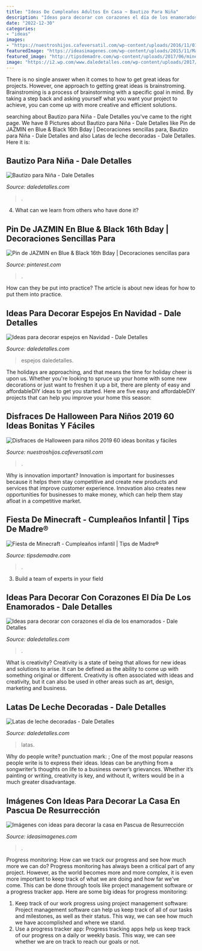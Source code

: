 ```yaml
---
title: "Ideas De Cumpleaños Adultos En Casa ~ Bautizo Para Niña"
description: "Ideas para decorar con corazones el día de los enamorados"
date: "2022-12-30"
categories:
- "ideas"
images:
- "https://nuestroshijos.cafeversatil.com/wp-content/uploads/2016/11/018-29.jpg"
featuredImage: "https://ideasimagenes.com/wp-content/uploads/2015/11/Manualidades-para-Pascuas-2.jpg"
featured_image: "http://tipsdemadre.com/wp-content/uploads/2017/06/minecraft-decoracion-casa-fiesta.jpg"
image: "https://i2.wp.com/www.daledetalles.com/wp-content/uploads/2017/11/decorar-espejos-en-navidad.jpg?resize=550%2C736"
---
```



There is no single answer when it comes to how to get great ideas for projects. However, one approach to getting great ideas is brainstroming. Brainstroming is a process of brainstorming with a specific goal in mind. By taking a step back and asking yourself what you want your project to achieve, you can come up with more creative and efficient solutions.

	

		
searching about Bautizo para Niña - Dale Detalles you've came to the right page. We have 8 Pictures about Bautizo para Niña - Dale Detalles like Pin de JAZMIN en Blue &amp; Black 16th Bday | Decoraciones sencillas para, Bautizo para Niña - Dale Detalles and also Latas de leche decoradas - Dale Detalles. Here it is:
		
    
## Bautizo Para Niña - Dale Detalles

<img loading=lazy src="https://www.daledetalles.com/wp-content/uploads/2016/02/15-2.jpg" onerror="this.onerror=null;this.src='https://tse2.mm.bing.net/th?id=OIP.SBkDdH-Fy6_eofOYPb1PxQHaJ4&amp;pid=15.1';" alt="Bautizo para Niña - Dale Detalles">

_Source: daledetalles.com_

>. 

	

4) What can we learn from others who have done it?

    
## Pin De JAZMIN En Blue &amp; Black 16th Bday | Decoraciones Sencillas Para

<img loading=lazy src="https://i.pinimg.com/736x/b9/b3/d9/b9b3d9e53f822fb63ffa72b8a367ae0d.jpg" onerror="this.onerror=null;this.src='https://tse1.mm.bing.net/th?id=OIP.8F69ZAlSn-XqLil2k81KFgHaJ3&amp;pid=15.1';" alt="Pin de JAZMIN en Blue &amp; Black 16th Bday | Decoraciones sencillas para">

_Source: pinterest.com_

>. 

	

How can they be put into practice?
The article is about new ideas for how to put them into practice.

    
## Ideas Para Decorar Espejos En Navidad - Dale Detalles

<img loading=lazy src="https://i2.wp.com/www.daledetalles.com/wp-content/uploads/2017/11/decorar-espejos-en-navidad.jpg?resize=550%2C736" onerror="this.onerror=null;this.src='https://tse1.mm.bing.net/th?id=OIP.1HQ3sdW2uL0kTfrCiyTlHgHaJ6&amp;pid=15.1';" alt="Ideas para decorar espejos en Navidad - Dale Detalles">

_Source: daledetalles.com_

>espejos daledetalles. 

	

The holidays are approaching, and that means the time for holiday cheer is upon us. Whether you're looking to spruce up your home with some new decorations or just want to freshen it up a bit, there are plenty of easy and affordableDIY ideas to get you started. Here are five easy and affordableDIY projects that can help you improve your home this season: 

    
## Disfraces De Halloween Para Niños 2019 60 Ideas Bonitas Y Fáciles

<img loading=lazy src="https://nuestroshijos.cafeversatil.com/wp-content/uploads/2016/11/018-29.jpg" onerror="this.onerror=null;this.src='https://tse1.mm.bing.net/th?id=OIP.sY-s6U8nNn4mybsBelRIZQHaJ4&amp;pid=15.1';" alt="Disfraces de Halloween para niños 2019 60 ideas bonitas y fáciles">

_Source: nuestroshijos.cafeversatil.com_

>. 

	

Why is innovation important?
Innovation is important for businesses because it helps them stay competitive and create new products and services that improve customer experience. Innovation also creates new opportunities for businesses to make money, which can help them stay afloat in a competitive market.

    
## Fiesta De Minecraft - Cumpleaños Infantil | Tips De Madre®

<img loading=lazy src="http://tipsdemadre.com/wp-content/uploads/2017/06/minecraft-decoracion-casa-fiesta.jpg" onerror="this.onerror=null;this.src='https://tse4.mm.bing.net/th?id=OIP.W05hW0sE5xIC3hnK5U_pIQHaJl&amp;pid=15.1';" alt="Fiesta de Minecraft - Cumpleaños infantil | Tips de Madre®">

_Source: tipsdemadre.com_

>. 

	

3. Build a team of experts in your field 

    
## Ideas Para Decorar Con Corazones El Día De Los Enamorados - Dale Detalles

<img loading=lazy src="https://i2.wp.com/www.daledetalles.com/wp-content/uploads/2018/02/decoracion-con-corazones23.jpg?resize=500%2C605" onerror="this.onerror=null;this.src='https://tse1.mm.bing.net/th?id=OIP.JwUDTRK-2dLg8bvMAuV9WwHaI9&amp;pid=15.1';" alt="Ideas para decorar con corazones el día de los enamorados - Dale Detalles">

_Source: daledetalles.com_

>. 

	

What is creativity?
Creativity is a state of being that allows for new ideas and solutions to arise. It can be defined as the ability to come up with something original or different. Creativity is often associated with ideas and creativity, but it can also be used in other areas such as art, design, marketing and business.

    
## Latas De Leche Decoradas - Dale Detalles

<img loading=lazy src="https://i1.wp.com/www.daledetalles.com/wp-content/uploads/2016/06/latas-decoradas.jpg" onerror="this.onerror=null;this.src='https://tse2.mm.bing.net/th?id=OIP.CRviwvEs6DCKtTtZoItaygAAAA&amp;pid=15.1';" alt="Latas de leche decoradas - Dale Detalles">

_Source: daledetalles.com_

>latas. 

	

Why do people write?
punctuation mark: ;
One of the most popular reasons people write is to express their ideas. Ideas can be anything from a songwriter’s thoughts on life to a business owner’s grievances. Whether it’s painting or writing, creativity is key, and without it, writers would be in a much greater disadvantage.

    
## Imágenes Con Ideas Para Decorar La Casa En Pascua De Resurrección

<img loading=lazy src="https://ideasimagenes.com/wp-content/uploads/2015/11/Manualidades-para-Pascuas-2.jpg" onerror="this.onerror=null;this.src='https://tse3.mm.bing.net/th?id=OIP.EekDTB8uhxNeynPX0B_GewHaLK&amp;pid=15.1';" alt="Imágenes con ideas para decorar la casa en Pascua de Resurrección">

_Source: ideasimagenes.com_

>. 

	

Progress monitoring: How can we track our progress and see how much more we can do?
Progress monitoring has always been a critical part of any project. However, as the world becomes more and more complex, it is even more important to keep track of what we are doing and how far we've come. This can be done through tools like project management software or a progress tracker app. Here are some big ideas for progress monitoring: 
1. Keep track of our work progress using project management software: Project management software can help us keep track of all of our tasks and milestones, as well as their status. This way, we can see how much we have accomplished and where we stand. 
2. Use a progress tracker app: Progress tracking apps help us keep track of our progress on a daily or weekly basis. This way, we can see whether we are on track to reach our goals or not. 

